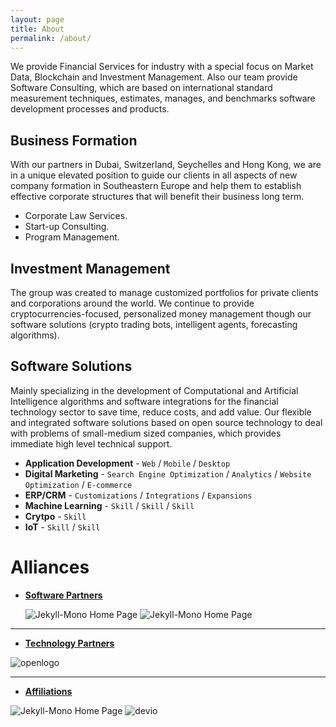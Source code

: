 ```yaml
---
layout: page
title: About
permalink: /about/
---
```


We provide Financial Services for industry with a special focus on Market Data, Blockchain and Investment Management. Also our team provide Software Consulting, which are based on international standard measurement techniques, estimates, manages, and benchmarks software development processes and products.

## Business Formation 
With our partners in Dubai, Switzerland, Seychelles and Hong Kong, we are in a unique elevated position to guide our clients in all aspects of new company formation in Southeastern Europe and help them to establish effective corporate structures that will benefit their business long term. 
 
* Corporate Law Services.
* Start-up Consulting.
* Program Management.

## Investment Management
The group was created to manage customized portfolios for private clients and corporations around the world. We continue to provide cryptocurrencies-focused, personalized money management though our software solutions (crypto trading bots, intelligent agents, forecasting algorithms).

## Software Solutions
Mainly specializing in the development of Computational and Artificial Intelligence algorithms and software integrations for the financial technology sector to save time, reduce costs, and add value. Our  flexible and integrated software solutions based on open source technology to deal with problems of small-medium sized companies, which provides immediate high level technical support.


* **Application Development** - `Web` / `Mobile` / `Desktop`
* **Digital Marketing** - `Search Engine Optimization` / `Analytics` / `Website Optimization` / `E-commerce`
* **ERP/CRM** - `Customizations` / `Integrations` / `Expansions`
* **Machine Learning** - `Skill` / `Skill` / `Skill` 
* **Crytpo** - `Skill`
* **IoT** - `Skill` / `Skill` 
    
 
# Alliances

* [**Software Partners**](#) 
   
   ![Jekyll-Mono Home Page](https://cdn.cryptohopper.com/images/gdax_logo.png) 
   ![Jekyll-Mono Home Page](https://www.bvoh.com/wp-content/uploads/2016/04/github-logo.jpg)
   

***

* [**Technology Partners**](#) 
    
![openlogo](http://fossbytes.com/wp-content/uploads/2015/09/artificial-intelligence-ubuntu-mycroft-1.jpg)

***

* [**Affiliations**](#) 

![Jekyll-Mono Home Page](https://res-5.cloudinary.com/crunchbase-production/image/upload/c_lpad,h_256,w_256,f_auto,q_auto:eco/h2m8pknt3n20uvdoxfjw)
![devio](https://media.licdn.com/dms/image/C560BAQFo7p5mrrjZnA/company-logo_200_200/0?e=2159024400&v=beta&t=L5yfcHZSyYDdl6Fa6fwbNarAN1v5sWQLpYZGfznLGKw)


